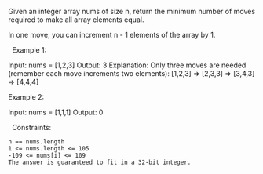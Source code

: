 Given an integer array nums of size n, return the minimum number of moves required to make all array elements equal.

In one move, you can increment n - 1 elements of the array by 1.

 
Example 1:

Input: nums = [1,2,3]
Output: 3
Explanation: Only three moves are needed (remember each move increments two elements):
[1,2,3]  =>  [2,3,3]  =>  [3,4,3]  =>  [4,4,4]


Example 2:

Input: nums = [1,1,1]
Output: 0


 
Constraints:


	n == nums.length
	1 <= nums.length <= 105
	-109 <= nums[i] <= 109
	The answer is guaranteed to fit in a 32-bit integer.

